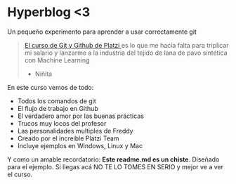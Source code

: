 # Hyperblog <3
Un pequeño experimento para aprender a usar correctamente git
> [El curso de Git y Github de Platzi ](https://platzi.com/clases/git-github/ "El curso de Git y Github de Platzi ") es lo que me hacía falta para triplicar mi salario y lanzarme a la industria del tejido de lana de pavo sintética con Machine Learning
> - Niñita

En este curso vemos de todo:
- Todos los comandos de git
- El flujo de trabajo en Github
- El verdadero amor por las buenas prácticas
- Trucos muy locos del profesor
- Las personalidades multiples de Freddy
- Creado por el increible Platzi Team
- Incluye ejemplos en Windows, Linux y Mac

Y como un amable recordatorio: **Este readme.md es un chiste**. Diseñado para el ejemplo. Si llegas acá NO TE LO TOMES EN SERIO y mejor ve a ver el curso.